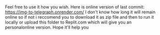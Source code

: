 Feel free to use it how you wish. Here is online version of last commit: https://img-to-telegraph.onrender.com/
I don't know how long it will remain online so if not i reccomend you to download it as zip file and then to run it locally or upload this folder to Replit.com which will give you an personalonline version.
Hope it'll help you
